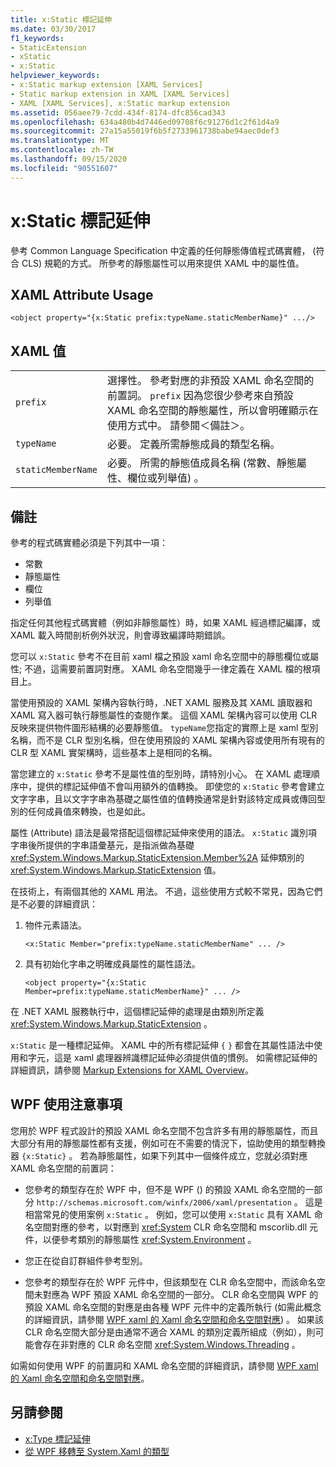 ```yaml
---
title: x:Static 標記延伸
ms.date: 03/30/2017
f1_keywords:
- StaticExtension
- xStatic
- x:Static
helpviewer_keywords:
- x:Static markup extension [XAML Services]
- Static markup extension in XAML [XAML Services]
- XAML [XAML Services], x:Static markup extension
ms.assetid: 056aee79-7cdd-434f-8174-dfc856cad343
ms.openlocfilehash: 634a480b4d7446ed09708f6c91276d1c2f61d4a9
ms.sourcegitcommit: 27a15a55019f6b5f2733961738babe94aec0def3
ms.translationtype: MT
ms.contentlocale: zh-TW
ms.lasthandoff: 09/15/2020
ms.locfileid: "90551607"
---
```

# <a name="xstatic-markup-extension"></a>x:Static 標記延伸

參考 Common Language Specification 中定義的任何靜態傳值程式碼實體， (符合 CLS) 規範的方式。 所參考的靜態屬性可以用來提供 XAML 中的屬性值。

## <a name="xaml-attribute-usage"></a>XAML Attribute Usage

```xaml
<object property="{x:Static prefix:typeName.staticMemberName}" .../>
```

## <a name="xaml-values"></a>XAML 值

| | |
|-|-|
|`prefix`|選擇性。 參考對應的非預設 XAML 命名空間的前置詞。 `prefix` 因為您很少參考來自預設 XAML 命名空間的靜態屬性，所以會明確顯示在使用方式中。 請參閱＜備註＞。|
|`typeName`|必要。 定義所需靜態成員的類型名稱。|
|`staticMemberName`|必要。 所需的靜態值成員名稱 (常數、靜態屬性、欄位或列舉值) 。|

## <a name="remarks"></a>備註

參考的程式碼實體必須是下列其中一項：

- 常數
- 靜態屬性
- 欄位
- 列舉值

指定任何其他程式碼實體（例如非靜態屬性）時，如果 XAML 經過標記編譯，或 XAML 載入時間剖析例外狀況，則會導致編譯時期錯誤。

您可以 `x:Static` 參考不在目前 xaml 檔之預設 xaml 命名空間中的靜態欄位或屬性; 不過，這需要前置詞對應。 XAML 命名空間幾乎一律定義在 XAML 檔的根項目上。

當使用預設的 XAML 架構內容執行時，.NET XAML 服務及其 XAML 讀取器和 XAML 寫入器可執行靜態屬性的查閱作業。 這個 XAML 架構內容可以使用 CLR 反映來提供物件圖形結構的必要靜態值。 `typeName`您指定的實際上是 xaml 型別名稱，而不是 CLR 型別名稱，但在使用預設的 XAML 架構內容或使用所有現有的 CLR 型 XAML 實架構時，這些基本上是相同的名稱。

當您建立的 `x:Static` 參考不是屬性值的型別時，請特別小心。 在 XAML 處理順序中，提供的標記延伸值不會叫用額外的值轉換。 即使您的 `x:Static` 參考會建立文字字串，且以文字字串為基礎之屬性值的值轉換通常是針對該特定成員或傳回型別的任何成員值來轉換，也是如此。

屬性 (Attribute) 語法是最常搭配這個標記延伸來使用的語法。 `x:Static` 識別項字串後所提供的字串語彙基元，是指派做為基礎 <xref:System.Windows.Markup.StaticExtension.Member%2A> 延伸類別的 <xref:System.Windows.Markup.StaticExtension> 值。

在技術上，有兩個其他的 XAML 用法。 不過，這些使用方式較不常見，因為它們是不必要的詳細資訊：

01. 物件元素語法。

    ```xaml
    <x:Static Member="prefix:typeName.staticMemberName" ... />
    ```

02. 具有初始化字串之明確成員屬性的屬性語法。

    ```xaml
    <object property="{x:Static Member=prefix:typeName.staticMemberName}" ... />
    ```

在 .NET XAML 服務執行中，這個標記延伸的處理是由類別所定義 <xref:System.Windows.Markup.StaticExtension> 。

`x:Static` 是一種標記延伸。 XAML 中的所有標記延伸 `{` `}` 都會在其屬性語法中使用和字元，這是 xaml 處理器辨識標記延伸必須提供值的慣例。 如需標記延伸的詳細資訊，請參閱 [Markup Extensions for XAML Overview](markup-extensions-overview.md)。

## <a name="wpf-usage-notes"></a>WPF 使用注意事項

您用於 WPF 程式設計的預設 XAML 命名空間不包含許多有用的靜態屬性，而且大部分有用的靜態屬性都有支援，例如可在不需要的情況下，協助使用的類型轉換器 `{x:Static}` 。 若為靜態屬性，如果下列其中一個條件成立，您就必須對應 XAML 命名空間的前置詞：

- 您參考的類型存在於 WPF 中，但不是 WPF () 的預設 XAML 命名空間的一部分 `http://schemas.microsoft.com/winfx/2006/xaml/presentation` 。 這是相當常見的使用案例 `x:Static` 。 例如，您可以使用 `x:Static` 具有 XAML 命名空間對應的參考，以對應到 <xref:System> CLR 命名空間和 mscorlib.dll 元件，以便參考類別的靜態屬性 <xref:System.Environment> 。

- 您正在從自訂群組件參考型別。

- 您參考的類型存在於 WPF 元件中，但該類型在 CLR 命名空間中，而該命名空間未對應為 WPF 預設 XAML 命名空間的一部分。 CLR 命名空間與 WPF 的預設 XAML 命名空間的對應是由各種 WPF 元件中的定義所執行 (如需此概念的詳細資訊，請參閱 [WPF xaml 的 Xaml 命名空間和命名空間對應](/dotnet/desktop/wpf/advanced/xaml-namespaces-and-namespace-mapping-for-wpf-xaml)) 。 如果該 CLR 命名空間大部分是由通常不適合 XAML 的類別定義所組成（例如），則可能會存在非對應的 CLR 命名空間 <xref:System.Windows.Threading> 。

如需如何使用 WPF 的前置詞和 XAML 命名空間的詳細資訊，請參閱 [WPF xaml 的 Xaml 命名空間和命名空間對應](/dotnet/desktop/wpf/advanced/xaml-namespaces-and-namespace-mapping-for-wpf-xaml)。

## <a name="see-also"></a>另請參閱

- [x:Type 標記延伸](xtype-markup-extension.md)
- [從 WPF 移轉至 System.Xaml 的類型](/dotnet/desktop/wpf/advanced/types-migrated-from-wpf-to-system)
